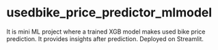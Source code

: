 # usedbike_price_predictor_mlmodel
It is mini ML project where a trained XGB model makes used bike price prediction. It provides insights after prediction. Deployed on Streamlit. 
